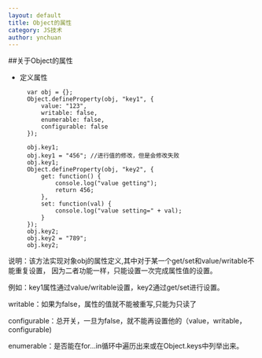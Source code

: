 ```yaml
---
layout: default
title: Object的属性
category: JS技术
author: ynchuan
---
```


##关于Object的属性
- 定义属性 

		var obj = {};
		Object.defineProperty(obj, "key1", {
			value: "123",
			writable: false,
			enumerable: false,
			configurable: false
		});
		
		obj.key1;
		obj.key1 = "456"; //进行值的修改，但是会修改失败
		obj.key1;
		Object.defineProperty(obj, "key2", {
			get: function() {
				console.log("value getting");
				return 456;
			},
			set: function(val) {
				console.log("value setting=" + val);
			}
		});
		obj.key2;
		obj.key2 = "789";
		obj.key2;

 
 
说明：该方法实现对象obj的属性定义,其中对于某一个get/set和value/writable不能重复设置，  因为二者功能一样，只能设置一次完成属性值的设置。

例如：key1属性通过value/writable设置，key2通过get/set进行设置。

writable：如果为false，属性的值就不能被重写,只能为只读了

configurable：总开关，一旦为false，就不能再设置他的（value，writable，configurable)

enumerable：是否能在for...in循环中遍历出来或在Object.keys中列举出来。


